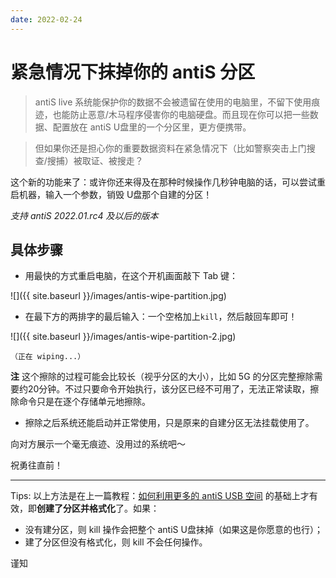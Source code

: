 ```yaml
---
date: 2022-02-24
---
```




# 紧急情况下抹掉你的 antiS 分区

> antiS live 系统能保护你的数据不会被遗留在使用的电脑里，不留下使用痕迹，也能防止恶意/木马程序侵害你的电脑硬盘。而且现在你可以把一些数据、配置放在 antiS U盘里的一个分区里，更方便携带。  

> 但如果你还是担心你的重要数据资料在紧急情况下（比如警察突击上门搜查/搜捕）被取证、被搜走？  

这个新的功能来了：或许你还来得及在那种时候操作几秒钟电脑的话，可以尝试重启机器，输入一个参数，销毁 U盘那个自建的分区！  

_支持 antiS 2022.01.rc4 及以后的版本_  

<!--more-->

## 具体步骤

- 用最快的方式重启电脑，在这个开机画面敲下 Tab 键：

![]({{ site.baseurl }}/images/antis-wipe-partition.jpg)

- 在最下方的两排字的最后输入：一个空格加上`kill`，然后敲回车即可！

![]({{ site.baseurl }}/images/antis-wipe-partition-2.jpg)

    （正在 wiping...）  

**注** 这个擦除的过程可能会比较长（视乎分区的大小），比如 5G 的分区完整擦除需要约20分钟。不过只要命令开始执行，该分区已经不可用了，无法正常读取，擦除命令只是在逐个存储单元地擦除。  

- 擦除之后系统还能启动并正常使用，只是原来的自建分区无法挂载使用了。  

向对方展示一个毫无痕迹、没用过的系统吧～

祝勇往直前！

<hr />

Tips: 以上方法是在上一篇教程：[如何利用更多的 antiS USB 空间](https://mdrights.github.io/os-observe/posts/2022/02/make-use-of-space-antis-live-usb.html) 的基础上才有效，即**创建了分区并格式化**了。如果：  
- 没有建分区，则 kill 操作会把整个 antiS U盘抹掉（如果这是你愿意的也行）；  
- 建了分区但没有格式化，则 kill 不会任何操作。  

谨知
